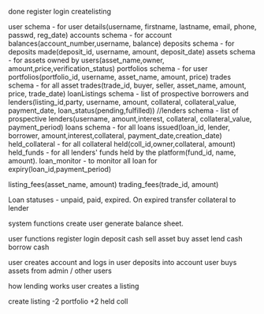 done
register
login
createlisting

user schema - for user details(username, firstname, lastname, email, phone, passwd, reg_date)
accounts schema - for account balances(account_number,username, balance)
deposits schema - for deposits made(deposit_id, username, amount, deposit_date)
assets schema - for assets owned by users(asset_name,owner, amount,price,verification_status)
portfolios schema - for user portfolios(portfolio_id, username, asset_name, amount, price)
trades schema - for all asset trades(trade_id, buyer, seller, asset_name, amount, price, trade_date)
loanListings schema - list of prospective borrowers and lenders(listing_id,party, username, amount, collateral, collateral_value, payment_date, loan_status(pending,fulfilled))
//lenders schema - list of prospective lenders(username, amount,interest, collateral, collateral_value, payment_period)
loans schema - for all loans issued(loan_id, lender, borrower, amount,interest,collateral, payment_date,creation_date)
held_collateral - for all collateral held(coll_id,owner,collateral, amount)
held_funds - for all lenders' funds held by the platform(fund_id, name, amount).
loan_monitor - to monitor all loan for expiry(loan_id,payment_period)

listing_fees(asset_name, amount)
trading_fees(trade_id, amount)

Loan statuses - unpaid, paid, expired. On expired transfer collateral to lender

system functions
create user
generate balance sheet.

user functions
register
login
deposit cash
sell asset
buy asset
lend cash
borrow cash


user creates account and logs in
user deposits into account
user buys assets from admin / other users

how lending works
user creates a listing

create listing
-2 portfolio
+2 held coll
